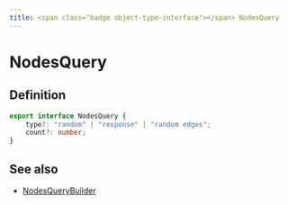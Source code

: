 ```yaml
---
title: <span class="badge object-type-interface"></span> NodesQuery
---
```

# <span class="badge object-type-interface"></span> NodesQuery

## Definition

```typescript
export interface NodesQuery {
	type?: "random" | "response" | "random edges";
	count?: number;
}

```
## See also

 * <span class="badge builder"></span> [NodesQueryBuilder](./builder-NodesQueryBuilder.md)
